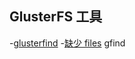 GlusterFS 工具
---------------

-[glusterfind](./glusterfind.md)
-[缺少 files](./gfind_missing_files.md) gfind
